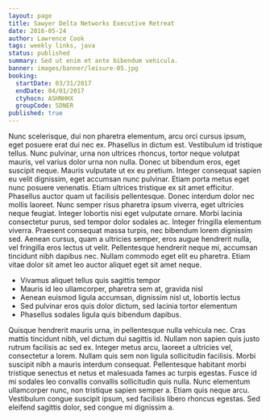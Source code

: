```yaml
---
layout: page
title: Sawyer Delta Networks Executive Retreat
date: 2016-05-24
author: Lawrence Cook
tags: weekly links, java
status: published
summary: Sed ut enim et ante bibendum vehicula.
banner: images/banner/leisure-05.jpg
booking:
  startDate: 03/31/2017
  endDate: 04/01/2017
  ctyhocn: ASHNHHX
  groupCode: SDNER
published: true
---
```

Nunc scelerisque, dui non pharetra elementum, arcu orci cursus ipsum, eget posuere erat dui nec ex. Phasellus in dictum est. Vestibulum id tristique tellus. Nunc pulvinar, urna non ultrices rhoncus, tortor neque volutpat mauris, vel varius dolor urna non nulla. Donec ut bibendum eros, eget suscipit neque. Mauris vulputate ut ex eu pretium. Integer consequat sapien eu velit dignissim, eget accumsan nunc pulvinar. Etiam porta metus eget nunc posuere venenatis. Etiam ultrices tristique ex sit amet efficitur. Phasellus auctor quam ut facilisis pellentesque. Donec interdum dolor nec mollis laoreet. Nunc semper risus pharetra ipsum viverra, eget ultricies neque feugiat.
Integer lobortis nisi eget vulputate ornare. Morbi lacinia consectetur purus, sed tempor dolor sodales ac. Integer fringilla elementum viverra. Praesent consequat massa turpis, nec bibendum lorem dignissim sed. Aenean cursus, quam a ultricies semper, eros augue hendrerit nulla, vel fringilla eros lectus ut velit. Pellentesque hendrerit neque mi, accumsan tincidunt nibh dapibus nec. Nullam commodo eget elit eu pharetra. Etiam vitae dolor sit amet leo auctor aliquet eget sit amet neque.

* Vivamus aliquet tellus quis sagittis tempor
* Mauris id leo ullamcorper, pharetra sem at, gravida nisl
* Aenean euismod ligula accumsan, dignissim nisl ut, lobortis lectus
* Sed pulvinar eros quis dolor dictum, sed lacinia tortor elementum
* Phasellus sodales ligula quis bibendum dapibus.

Quisque hendrerit mauris urna, in pellentesque nulla vehicula nec. Cras mattis tincidunt nibh, vel dictum dui sagittis id. Nullam non sapien quis justo rutrum facilisis ac sed ex. Integer metus arcu, laoreet a ultricies vel, consectetur a lorem. Nullam quis sem non ligula sollicitudin facilisis. Morbi suscipit nibh a mauris interdum consequat. Pellentesque habitant morbi tristique senectus et netus et malesuada fames ac turpis egestas. Fusce id mi sodales leo convallis convallis sollicitudin quis nulla. Nunc elementum ullamcorper nunc, non tristique sapien semper a. Etiam quis neque arcu. Vestibulum congue suscipit ipsum, sed facilisis libero rhoncus egestas. Sed eleifend sagittis dolor, sed congue mi dignissim a.
